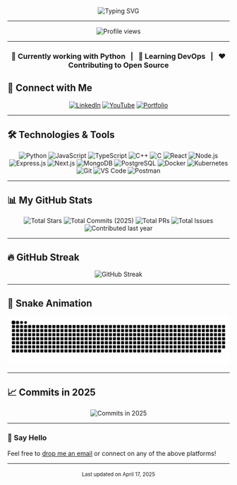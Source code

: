 <!-- Animated Header with Typing Effect -->
<!-- Animated Header with Typing Effect -->
<!-- Animated Header with Typing Effect -->
<p align="center">
  <img
    src="https://readme-typing-svg.demolab.com?font=Fira+Code&size=32&duration=1500&pause=500&color=61DAFB&background=00000000&center=true&vCenter=true&multiline=true&repeat=true&width=650&height=120&lines=%F0%9F%91%8B+Hi,+I%27m+Prateek+Mishra;Full+Stack+Web+Developer;Competitive+Programmer"
    alt="Typing SVG" />
</p>

---


<p align="center">
  <img src="https://komarev.com/ghpvc/?username=Prateek-byte&style=flat-square" alt="Profile views" />
</p>

---

<h3 align="center">
  🎯 Currently working with <strong>Python</strong> &nbsp; | &nbsp; 🌱 Learning <strong>DevOps</strong> &nbsp; | &nbsp; ❤️ Contributing to <strong>Open Source</strong>
</h3>

## 🔗 Connect with Me
<p align="center">
  <a href="https://www.linkedin.com/in/prateek-mishra-a5b204216/" target="blank"><img src="https://img.shields.io/badge/LinkedIn-0077B5?style=for-the-badge&logo=linkedin&logoColor=white" alt="LinkedIn" /></a>
  <a href="https://www.youtube.com/channel/your-channel-id" target="blank"><img src="https://img.shields.io/badge/YouTube-FF0000?style=for-the-badge&logo=youtube&logoColor=white" alt="YouTube" /></a>
  <a href="https://portfolio-k02p.onrender.com/" target="blank"><img
  src="https://img.shields.io/badge/Portfolio-0078D4?style=for-the-badge&logo=visualstudiocode&logoColor=white"
  alt="Portfolio"
/>
</a>
</p>

---

## 🛠️ Technologies & Tools

<p align="center">
  <!-- Languages -->
  <img src="https://img.shields.io/badge/Python-3776AB?style=for-the-badge&logo=python&logoColor=white" alt="Python" />
  <img src="https://img.shields.io/badge/JavaScript-F7DF1E?style=for-the-badge&logo=javascript&logoColor=black" alt="JavaScript" />
  <img src="https://img.shields.io/badge/TypeScript-3178C6?style=for-the-badge&logo=typescript&logoColor=white" alt="TypeScript" />
  <img src="https://img.shields.io/badge/C%2B%2B-00599C?style=for-the-badge&logo=c%2B%2B&logoColor=white" alt="C++" />
  <img src="https://img.shields.io/badge/C-555555?style=for-the-badge&logo=c&logoColor=white" alt="C" />

  <!-- Frameworks & Libraries -->
  <img src="https://img.shields.io/badge/React-20232A?style=for-the-badge&logo=react&logoColor=61DAFB" alt="React" />
  <img src="https://img.shields.io/badge/Node.js-43853D?style=for-the-badge&logo=node.js&logoColor=white" alt="Node.js" />
  <img src="https://img.shields.io/badge/Express.js-000000?style=for-the-badge&logo=express&logoColor=white" alt="Express.js" />
  <img src="https://img.shields.io/badge/Next.js-000000?style=for-the-badge&logo=next.js&logoColor=white" alt="Next.js" />

  <!-- Databases & DevOps -->
  <img src="https://img.shields.io/badge/MongoDB-47A248?style=for-the-badge&logo=mongodb&logoColor=white" alt="MongoDB" />
  <img src="https://img.shields.io/badge/PostgreSQL-316192?style=for-the-badge&logo=postgresql&logoColor=white" alt="PostgreSQL" />
  <img src="https://img.shields.io/badge/Docker-2496ED?style=for-the-badge&logo=docker&logoColor=white" alt="Docker" />
  <img src="https://img.shields.io/badge/Kubernetes-326CE5?style=for-the-badge&logo=kubernetes&logoColor=white" alt="Kubernetes" />

  <!-- Tools -->
  <img src="https://img.shields.io/badge/Git-F05032?style=for-the-badge&logo=git&logoColor=white" alt="Git" />
  <img src="https://img.shields.io/badge/VS%20Code-007ACC?style=for-the-badge&logo=visualstudiocode&logoColor=white" alt="VS Code" />
  <img src="https://img.shields.io/badge/Postman-FF6C37?style=for-the-badge&logo=postman&logoColor=white" alt="Postman" />
</p>

---

## 📊 My GitHub Stats
<p align="center">
  <img src="https://img.shields.io/badge/Total_Stars-0-blue?style=for-the-badge&logo=github" alt="Total Stars" />
  <img src="https://img.shields.io/badge/Total_Commits_(2025)-140-green?style=for-the-badge&logo=github" alt="Total Commits (2025)" />
  <img src="https://img.shields.io/badge/Total_PRs-0-purple?style=for-the-badge&logo=github" alt="Total PRs" />
  <img src="https://img.shields.io/badge/Total_Issues-0-red?style=for-the-badge&logo=github" alt="Total Issues" />
  <img src="https://img.shields.io/badge/Contributed_to_(last_year)-0-orange?style=for-the-badge&logo=github" alt="Contributed last year" />
</p>

---

## 🔥 GitHub Streak
<p align="center">
  <img src="https://github-readme-streak-stats.herokuapp.com/?user=Prateek-byte&theme=radical&hide_border=true" alt="GitHub Streak" />
</p>

---

## 🐍 Snake Animation
<p align="center">
  <img src="https://github.com/Platane/snk/raw/output/github-contribution-grid-snake.svg" alt="Snake Animation" />
</p>

---

## 📈 Commits in 2025
<p align="center">
  <img src="https://img.shields.io/badge/Commits_2025-140-green?style=for-the-badge&logo=github" alt="Commits in 2025" />
</p>

---

### 💬 Say Hello
Feel free to <a href="mailto:prateek@example.com">drop me an email</a> or connect on any of the above platforms!

---

<div align="center">
  <small>Last updated on April 17, 2025</small>
</div>
